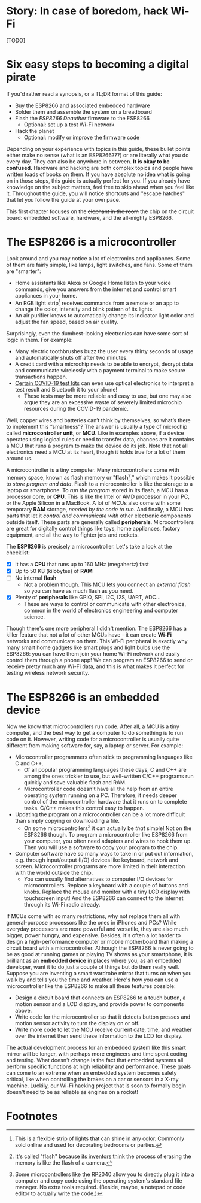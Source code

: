 # Story: In case of boredom, hack Wi-Fi

\[TODO\]

# Six easy steps to becoming a digital pirate

If you'd rather read a synopsis, or a TL;DR format of this guide:

- Buy the ESP8266 and associated embedded hardware
- Solder them and assemble the system on a breadboard
- Flash the *ESP8266 Deauther* firmware to the ESP8266
    - Optional: set up a test Wi-Fi network
- Hack the planet
    - Optional: modify or improve the firmware code

Depending on your experience with topics in this guide, these bullet points either make no sense (what is an ESP8266???) or are literally what you do every day. They can also be anywhere in between. **It is okay to be confused.** Hardware and hacking are both complex topics and people have written loads of books on them. If you have absolute no idea what is going on in those steps, this guide is actually perfect for you. If you already have knowledge on the subject matters, feel free to skip ahead when you feel like it. Throughout the guide, you will notice shortcuts and "escape hatches" that let you follow the guide at your own pace.

This first chapter focuses on the ~~elephant in the room~~ the chip on the circuit board: embedded software, hardware, and the all-mighty ESP8266.

# The ESP8266 is a microcontroller

Look around and you may notice a lot of electronics and appliances. Some of them are fairly simple, like lamps, light switches, and fans. Some of them are "smarter":

- Home assistants like Alexa or Google Home listen to your voice commands, give you answers from the internet and control smart appliances in your home.
- An RGB light strip[^0] receives commands from a remote or an app to change the color, intensity and blink pattern of its lights.
- An air purifier knows to automatically change its indicator light color and adjust the fan speed, based on air quality.

Surprisingly, even the dumbest-looking electronics can have some sort of logic in them. For example:

- Many electric toothbrushes buzz the user every thirty seconds of usage and automatically shuts off after two minutes.
- A credit card with a microchip needs to be able to encrypt, decrypt data and communicate wirelessly with a payment terminal to make secure transactions happen.
- [Certain COVID-19 test kits](https://hackaday.com/2021/10/17/electronic-covid-test-tear-down-shows-frustrating-example-of-1-time-use-waste/) can even use optical electronics to interpret a test result and Bluetooth it to your phone!
    - These tests may be more reliable and easy to use, but one may also argue they are an excessive waste of severely limited microchip resources during the COVID-19 pandemic.

Well, copper wires and batteries can’t think by themselves, so what’s there to implement this “smartness”? The answer is usually a type of microchip called **microcontroller unit**, or **MCU**. Like in examples above, if a device operates using logical rules or need to transfer data, chances are it contains a MCU that runs a program to make the device do its job. Note that not all electronics need a MCU at its heart, though it holds true for a lot of them around us.

A microcontroller is a tiny computer. Many microcontrollers come with memory space, known as flash memory or "**flash**[^1]," which makes it possible to *store program and data*. Flash to a microcontroller is like the storage to a laptop or smartphone. To *run the program* stored in its flash, a MCU has a processor core, or **CPU**. This is like the Intel or AMD processor in your PC, or the Apple Silicon in a MacBook. A lot of MCUs also come with some temporary **RAM** storage, *needed by the code to run*. And finally, a MCU has parts that let it *control and communicate with* other electronic components outside itself. These parts are generally called **peripherals**. Microcontrollers are great for digitally control things like toys, home appliances, factory equipment, and all the way to fighter jets and rockets.

The **ESP8266** is precisely a microcontroller. Let's take a look at the checklist:

- [x] It has a **CPU** that runs up to 160 MHz (megahertz) fast
- [x] Up to 50 KB (kilobytes) of **RAM**
- [ ] No internal **flash**
    - Not a problem though. This MCU lets you connect an *external flash* so you can have as much flash as you need.
- [x] Plenty of **peripherals** like GPIO, SPI, I2C, I2S, UART, ADC...
    - These are ways to control or communicate with other electronics, common in the world of electronics engineering and computer science.

Though there's one more peripheral I didn't mention. The ESP8266 has a killer feature that not a lot of other MCUs have - it can create **Wi-Fi** networks and communicate on them. This Wi-Fi peripheral is exactly why many smart home gadgets like smart plugs and light bulbs use the ESP8266: you can have them join your home Wi-Fi network and easily control them through a phone app! We can program an ESP8266 to send or receive pretty much any Wi-Fi data, and this is what makes it perfect for testing wireless network security.

# The ESP8266 is an embedded device

Now we know that microcontrollers run code. After all, a MCU is a tiny computer, and the best way to get a computer to do something is to run code on it. However, writing code for a microcontroller is usually quite different from making software for, say, a laptop or server. For example:

- Microcontroller programmers often stick to programming languages like C and C++.
    - Of all popular programming languages these days, C and C++ are among the ones trickier to use, but well-written C/C++ programs run quickly and save valuable flash and RAM.
    - Microcontroller code doesn't have all the help from an entire operating system running on a PC. Therefore, it needs deeper control of the microcontroller hardware that it runs on to complete tasks. C/C++ makes this control easy to happen.
- Updating the program on a microcontroller can be a lot more difficult than simply copying or downloading a file.
    - On some microcontrollers[^2] it can actually be *that* simple! Not on the ESP8266 though. To program a microcontroller like ESP8266 from your computer, you often need adapters and wires to hook them up. Then you will use a software to copy your program to the chip.
- Computer software have so many ways to take in or put out information, e.g. through input/output (I/O) devices like keyboard, network and screen. Microcontroller programs are more limited in their interaction with the world outside the chip.
    - You can usually find alternatives to computer I/O devices for microcontrollers. Replace a keyboard with a couple of buttons and knobs. Replace the mouse and monitor with a tiny LCD display with touchscreen input! And the ESP8266 can connect to the internet through its Wi-Fi radio already.

If MCUs come with so many restrictions, why not replace them all with general-purpose processors like the ones in iPhones and PCs? While everyday processors are more powerful and versatile, they are also much bigger, power hungry, and expensive. Besides, it's often a lot harder to design a high-performance computer or mobile motherboard than making a circuit board with a microcontroller. Although the ESP8266 is never going to be as good at running games or playing TV shows as your smartphone, it is brilliant as an **embedded device** in places where you, as an embedded developer, want it to do just a couple of things but do them really well. Suppose you are inventing a smart wardrobe mirror that turns on when you walk by and tells you the time and weather. Here's how you can use a microcontroller like the ESP8266 to make all these features possible:

- Design a circuit board that connects an ESP8266 to a touch button, a motion sensor and a LCD display, and provide power to components above.
- Write code for the microcontroller so that it detects button presses and motion sensor activity to turn the display on or off.
- Write more code to let the MCU receive current date, time, and weather over the internet then send these information to the LCD for display.

The actual development process for an embedded system like this smart mirror will be longer, with perhaps more engineers and time spent coding and testing. What doesn't change is the fact that embedded systems all perform specific functions at high reliability and performance. These goals can come to an extreme when an embedded system becomes safety critical, like when controlling the brakes on a car or sensors in a X-ray machine. Luckily, our Wi-Fi hacking project that is soon to formally begin doesn't need to be as reliable as engines on a rocket!

# Footnotes

[^0]: This is a flexible strip of lights that can shine in any color. Commonly sold online and used for decorating bedrooms or parties.

[^1]: It's called "flash" because [its inventors think](https://www.eweek.com/storage/1987-toshiba-launches-nand-flash/) the process of erasing the memory is like the flash of a camera.

[^2]: Some microcontrollers like the [RP2040](https://www.raspberrypi.com/products/raspberry-pi-pico/) allow you to directly plug it into a computer and copy code using the operating system's standard file manager. No extra tools required. (Beside, maybe, a notepad or code editor to actually write the code.)